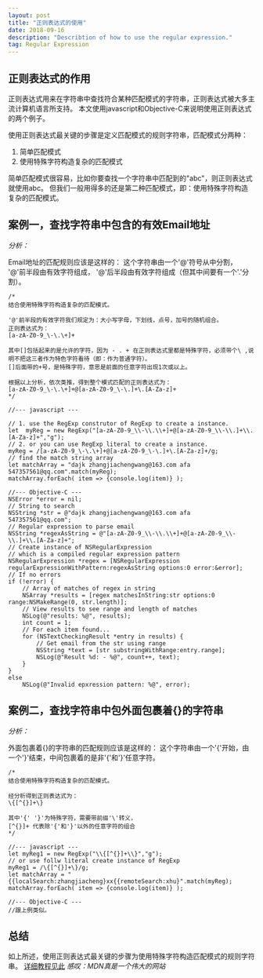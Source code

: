 ```yaml
---
layout: post
title: "正则表达式的使用"
date: 2018-09-16 
description: "Describtion of how to use the regular expression."
tag: Regular Expression
---   
```


## 正则表达式的作用

正则表达式用来在字符串中查找符合某种匹配模式的字符串，正则表达式被大多主流计算机语言所支持。
本文使用javascript和Objective-C来说明使用正则表达式的两个例子。

使用正则表达式最关键的步骤是定义匹配模式的规则字符串，匹配模式分两种：
1. 简单匹配模式
2. 使用特殊字符构造复杂的匹配模式

简单匹配模式很容易，比如你要查找一个字符串中匹配到的"abc"，则正则表达式就使用abc。
但我们一般用得多的还是第二种匹配模式，即：使用特殊字符构造复杂的匹配模式。

## 案例一，查找字符串中包含的有效Email地址

*分析：*

Email地址的匹配规则应该是这样的：
这个字符串由一个'@'符号从中分割，
'@'前半段由有效字符组成，
'@'后半段由有效字符组成（但其中间要有一个'.'分割）。

    /* 
    结合使用特殊字符构造复杂的匹配模式。

    '@'前半段的有效字符我们规定为：大小写字母，下划线，点号，加号的随机组合。
    正则表达式为：
    [a-zA-Z0-9_\-\.\+]+

    其中[]包括起来的是允许的字符，因为 - . + 在正则表达式里都是特殊字符，必须带个\ ,说明不把这三者作为特色字符看待（即：作为普通字符）。
    []后面带的+号，是特殊字符，意思是前面的任意字符出现1次或以上。
    
    根据以上分析，依次类推，得到整个模式匹配的正则表达式为：
    [a-zA-Z0-9_\-\.\+]+@[a-zA-Z0-9_\-\.]+\.[A-Za-z]+
    */

    //--- javascript ---
    
    // 1. use the RegExp construtor of RegExp to create a instance. 
    let  myReg = new RegExp("[a-zA-Z0-9_\\-\\.\\+]+@[a-zA-Z0-9_\\-\\.]+\\.[A-Za-z]+","g");
    // 2. or you can use RegExp literal to create a instance.
    myReg = /[a-zA-Z0-9_\-\.\+]+@[a-zA-Z0-9_\-\.]+\.[A-Za-z]+/g;
    // find the match string array 
    let matchArray = "dajk zhangjiachengwang@163.com afa 547357561@qq.com".match(myReg);
    matchArray.forEach( item => {console.log(item)} );

    //--- Objective-C ---
    NSError *error = nil;
    // String to search
    NSString *str = @"dajk zhangjiachengwang@163.com afa 547357561@qq.com";
    // Regular expression to parse email
    NSString *regexAsString = @"[a-zA-Z0-9_\\-\\.\\+]+@[a-zA-Z0-9_\\-\\.]+\\.[A-Za-z]+";
    // Create instance of NSRegularExpression
    // which is a compiled regular expression pattern
    NSRegularExpression *regex = [NSRegularExpression regularExpressionWithPattern:regexAsString options:0 error:&error];
    // If no errors
    if (!error) {
        // Array of matches of regex in string
        NSArray *results = [regex matchesInString:str options:0 range:NSMakeRange(0, str.length)]; 
        // View results to see range and length of matches
        NSLog(@"results: %@", results);
        int count = 1;
        // For each item found...
        for (NSTextCheckingResult *entry in results) {
            // Get email from the str using range
            NSString *text = [str substringWithRange:entry.range];
            NSLog(@"Result %d: - %@", count++, text);
        }
    }
    else
        NSLog(@"Invalid epxression pattern: %@", error);



## 案例二，查找字符串中包外面包裹着{}的字符串

*分析：*

外面包裹着{}的字符串的匹配规则应该是这样的：
这个字符串由一个'{'开始，由一个'}'结束，中间包裹着的是非'{'和'}'任意字符。 

    /* 
    结合使用特殊字符构造复杂的匹配模式。

    经分析得到正则表达式为：
    \{[^{}]+\}

    其中'{' '}'为特殊字符，需要带前缀'\'转义，
    [^{}]+ 代表除'{'和'}'以外的任意字符的组合
    */

    //--- javascript ---
    let myReg1 = new RegExp("\\{[^{}]+\\}","g");
    // or use follw literal create instance of RegExp
    myReg1 = /\{[^{}]+\}/g;
    let matchArray = "{{localSearch:zhangjiacheng}xx{{remoteSearch:xhu}".match(myReg);
    matchArray.forEach( item => {console.log(item)} );

    //--- Objective-C ---
    //跟上例类似。

## 总结

如上所述，使用正则表达式最关键的步骤为使用特殊字符构造匹配模式的规则字符串。
[详细教程见此](https://developer.mozilla.org/en-US/docs/Web/JavaScript/Guide/Regular_Expressions#special-word-boundary)
*感叹：MDN真是一个伟大的网站*
